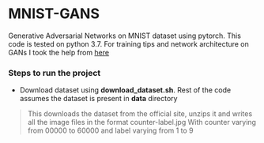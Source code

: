 # MNIST-GANS
Generative Adversarial Networks on MNIST dataset using pytorch. This code is tested on python 3.7. For training tips and network architecture on GANs I took the help from [here](https://medium.com/ai-society/gans-from-scratch-1-a-deep-introduction-with-code-in-pytorch-and-tensorflow-cb03cdcdba0f) 

### Steps to run the project
* Download dataset using **download_dataset.sh**. Rest of the code assumes the dataset is present in **data** directory
> This downloads the dataset from the official site, unzips it and writes all the image files in the format counter-label.jpg
> With counter varying from 00000 to 60000 and label varying from 1 to 9

